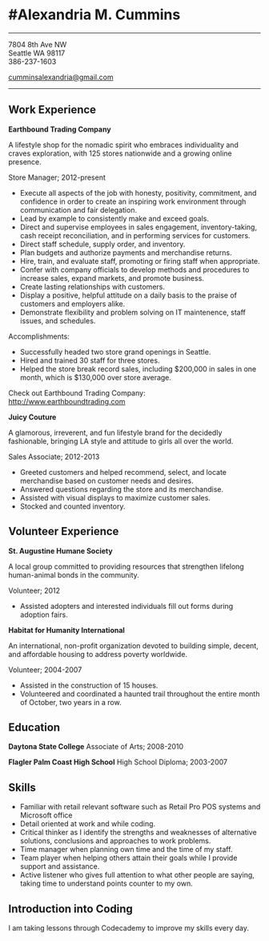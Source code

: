 #Alexandria M. Cummins 
============

-------------------     ----------------------------
7804 8th Ave NW          
Seattle WA 98117                    
386-237-1603

cumminsalexandria@gmail.com
-------------------     ----------------------------

Work Experience 
---------
**Earthbound Trading Company**

A lifestyle shop for the nomadic spirit who embraces individuality and craves exploration, with 125 stores nationwide and a growing online presence. 

  Store Manager; 
  2012-present 

* Execute all aspects of the job with honesty, positivity, commitment, and confidence in order to create an inspiring work environment through communication and fair delegation.
* Lead by example to consistently make and exceed goals.
* Direct and supervise employees in sales engagement, inventory-taking, cash receipt reconciliation, and in performing services for customers.
* Direct staff schedule, supply order, and inventory.
* Plan budgets and authorize payments and merchandise returns.
* Hire, train, and evaluate staff, promoting or firing staff when appropriate.
* Confer with company officials to develop methods and procedures to increase sales, expand markets, and promote business.
* Create lasting relationships with customers.
* Display a positive, helpful attitude on a daily basis to the praise of customers and employers alike.
* Demonstrate flexibility and problem solving on IT maintenence, staff issues, and schedules.

Accomplishments: 
* Successfully headed two store grand openings in Seattle.
* Hired and trained 30 staff for three stores.
* Helped the store break record sales, including $200,000 in sales in one month, which is $130,000 over store average.

Check out Earthbound Trading Company:
<http://www.earthboundtrading.com>

**Juicy Couture**

A glamorous, irreverent, and fun lifestyle brand for the decidedly fashionable, bringing LA style and attitude to girls all over the world.
  
  Sales Associate; 
  2012-2013

* Greeted customers and helped recommend, select, and locate merchandise based on customer needs and desires.
* Answered questions regarding the store and its merchandise.
* Assisted with visual displays to maximize customer sales.
* Stocked and counted inventory.  


Volunteer Experience
---------------------
**St. Augustine Humane Society**

A local group committed to providing resources that strengthen lifelong human-animal bonds in the community.

Volunteer; 2012

* Assisted adopters and interested individuals fill out forms during adoption fairs.

**Habitat for Humanity International**

An international, non-profit organization devoted to building simple, decent, and affordable housing to address poverty worldwide.

Volunteer; 2004-2007

* Assisted in the construction of 15 houses.
* Volunteered and coordinated a haunted trail throughout the entire month of October, two years in a row.

Education
---------

**Daytona State College** Associate of Arts; 2008-2010

**Flagler Palm Coast High School** High School Diploma; 2003-2007

Skills 
----------------------------------------

  * Familiar with retail relevant software such as Retail Pro POS systems and Microsoft office 
  * Detail oriented at work and while coding. 
  * Critical thinker as I identify the strengths and weaknesses of alternative solutions, conclusions and approaches to work problems.
  * Time manager when planning own time and the time of my staff.
  * Team player when helping others attain their goals while I provide support and assistance.
  * Active listener who gives full attention to what other people are saying, taking time to understand points counter to my own.
  
Introduction into Coding
--------------------------------------
I am taking lessons through Codecademy to improve my skills every day.
